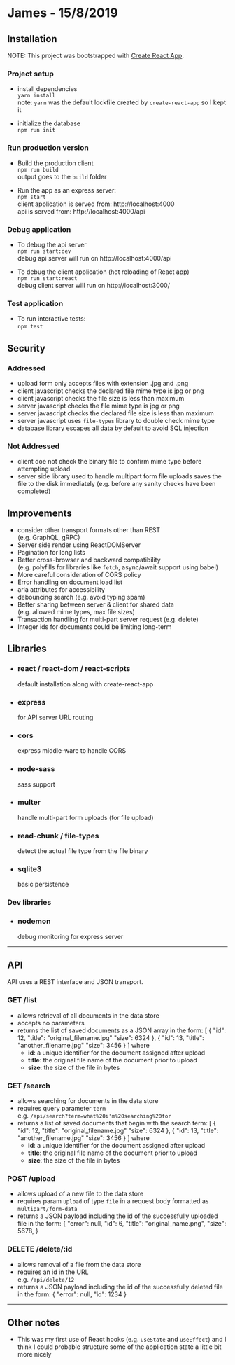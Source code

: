 # James - 15/8/2019
## Installation

NOTE: This project was bootstrapped with [Create React App](https://github.com/facebook/create-react-app).

### Project setup

* install dependencies  
  `yarn install`  
  note: `yarn` was the default lockfile created by `create-react-app` so I kept it

* initialize the database  
  `npm run init`

### Run production version

* Build the production client  
  `npm run build`  
  output goes to the `build` folder

* Run the app as an express server:  
  `npm start`  
  client application is served from: http://localhost:4000  
  api is served from: http://localhost:4000/api

### Debug application

* To debug the api server  
  `npm run start:dev`  
  debug api server will run on http://localhost:4000/api

* To debug the client application (hot reloading of React app)  
  `npm run start:react`  
  debug client server will run on http://localhost:3000/

### Test application

* To run interactive tests:  
  `npm test`

## Security

### Addressed

* upload form only accepts files with extension .jpg and .png
* client javascript checks the declared file mime type is jpg or png
* client javascript checks the file size is less than maximum
* server javascript checks the file mime type is jpg or png
* server javascript checks the declared file size is less than maximum
* server javascript uses `file-types` library to double check mime type
* database library escapes all data by default to avoid SQL injection

### Not Addressed

* client doe not check the binary file to confirm mime type before attempting upload
* server side library used to handle multipart form file uploads saves the
  file to the disk immediately
  (e.g. before any sanity checks have been completed)

## Improvements

* consider other transport formats other than REST  
  (e.g. GraphQL, gRPC)
* Server side render using ReactDOMServer
* Pagination for long lists
* Better cross-browser and backward compatibility  
  (e.g. polyfills for libraries like `fetch`, async/await support using babel)
* More careful consideration of CORS policy
* Error handling on document load list
* aria attributes for accessibility
* debouncing search (e.g. avoid typing spam)
* Better sharing between server & client for shared data  
  (e.g. allowed mime types, max file sizes)
* Transaction handling for multi-part server request (e.g. delete)
* Integer ids for documents could be limiting long-term

## Libraries

* ### react / react-dom / react-scripts
  default installation along with create-react-app
* ### express
  for API server URL routing
* ### cors
  express middle-ware to handle CORS
* ### node-sass
  sass support
* ### multer
  handle multi-part form uploads (for file upload)
* ### read-chunk / file-types  
  detect the actual file type from the file binary
* ### sqlite3
  basic persistence

### Dev libraries

* ### nodemon
  debug monitoring for express server

---

## API

API uses a REST interface and JSON transport.

### GET /list
- allows retrieval of all documents in the data store
- accepts no parameters
- returns the list of saved documents as a JSON array in the form:
        [
            {
                "id": 12,
                "title": "original_filename.jpg"
                "size": 6324
            },
            {
                "id": 13,
                "title": "another_filename.jpg"
                "size": 3456
            }
        ]
    where
    - **id**: a unique identifier for the document assigned after upload
    - **title**: the original file name of the document prior to upload
    - **size**: the size of the file in bytes

### GET /search
- allows searching for documents in the data store
- requires query parameter `term`  
  e.g. `/api/search?term=what%20i'm%20searching%20for`
- returns a list of saved documents that begin with the search term:
        [
            {
                "id": 12,
                "title": "original_filename.jpg"
                "size": 6324
            },
            {
                "id": 13,
                "title": "another_filename.jpg"
                "size": 3456
            }
        ]
    where
    - **id**: a unique identifier for the document assigned after upload
    - **title**: the original file name of the document prior to upload
    - **size**: the size of the file in bytes

### POST /upload
- allows upload of a new file to the data store
- requires param `upload` of type `file` in a request body formatted as `multipart/form-data`
- returns a JSON payload including the id of the successfully uploaded file in the form:
        {
            "error": null,
            "id": 6,
            "title": "original_name.png",
            "size": 5678,
        }

### DELETE /delete/:id
- allows removal of a file from the data store
- requires an id in the URL  
  e.g. `/api/delete/12`
- returns a JSON payload including the id of the successfully deleted file in the form:
      {
          "error": null,
          "id": 1234
      }

---
## Other notes

* This was my first use of React hooks (e.g. `useState` and `useEffect`) and
  I think I could probable structure some of the application state a little
  bit more nicely
